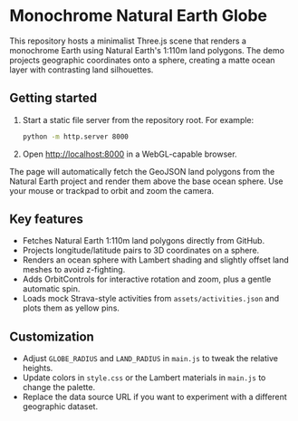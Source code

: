 # Monochrome Natural Earth Globe

This repository hosts a minimalist Three.js scene that renders a monochrome Earth using Natural Earth's 1:110m land polygons. The demo projects geographic coordinates onto a sphere, creating a matte ocean layer with contrasting land silhouettes.

## Getting started

1. Start a static file server from the repository root. For example:
   ```bash
   python -m http.server 8000
   ```
2. Open [http://localhost:8000](http://localhost:8000) in a WebGL-capable browser.

The page will automatically fetch the GeoJSON land polygons from the Natural Earth project and render them above the base ocean sphere. Use your mouse or trackpad to orbit and zoom the camera.

## Key features

- Fetches Natural Earth 1:110m land polygons directly from GitHub.
- Projects longitude/latitude pairs to 3D coordinates on a sphere.
- Renders an ocean sphere with Lambert shading and slightly offset land meshes to avoid z-fighting.
- Adds OrbitControls for interactive rotation and zoom, plus a gentle automatic spin.
- Loads mock Strava-style activities from `assets/activities.json` and plots them as yellow pins.

## Customization

- Adjust `GLOBE_RADIUS` and `LAND_RADIUS` in `main.js` to tweak the relative heights.
- Update colors in `style.css` or the Lambert materials in `main.js` to change the palette.
- Replace the data source URL if you want to experiment with a different geographic dataset.
